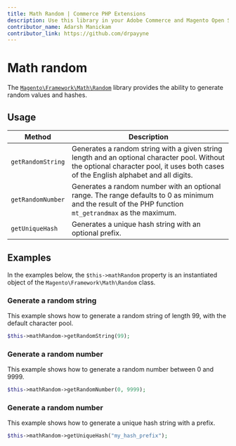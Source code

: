 ```yaml
---
title: Math Random | Commerce PHP Extensions
description: Use this library in your Adobe Commerce and Magento Open Source components to generate random number values and hashes.
contributor_name: Adarsh Manickam
contributor_link: https://github.com/drpayyne
---
```


# Math random

The [`Magento\Framework\Math\Random`](https://github.com/magento/magento2/blob/2.4/lib/internal/Magento/Framework/Math/Random.php) library provides the ability to generate random values and hashes.

## Usage

| Method            | Description                                                                                                                                                                          |
| ----------------- | ------------------------------------------------------------------------------------------------------------------------------------------------------------------------------------ |
| `getRandomString` | Generates a random string with a given string length and an optional character pool. Without the optional character pool, it uses both cases of the English alphabet and all digits. |
| `getRandomNumber` | Generates a random number with an optional range. The range defaults to 0 as minimum and the result of the PHP function `mt_getrandmax` as the maximum.                              |
| `getUniqueHash`   | Generates a unique hash string with an optional prefix.                                                                                                                              |

## Examples

In the examples below, the `$this->mathRandom` property is an instantiated object of the `Magento\Framework\Math\Random` class.

### Generate a random string

This example shows how to generate a random string of length 99, with the default character pool.

```php
$this->mathRandom->getRandomString(99);
```

### Generate a random number

This example shows how to generate a random number between 0 and 9999.

```php
$this->mathRandom->getRandomNumber(0, 9999);
```

### Generate a random number

This example shows how to generate a unique hash string with a prefix.

```php
$this->mathRandom->getUniqueHash("my_hash_prefix");
```
